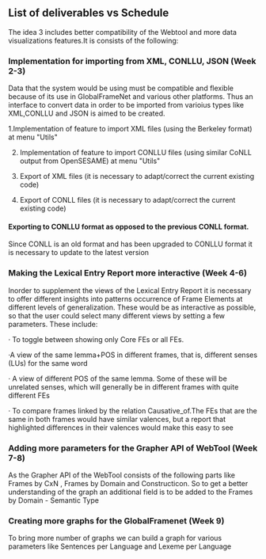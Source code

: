 ## List of deliverables vs Schedule

The idea 3 includes better compatibility of the Webtool and more data visualizations features.It is consists of the following:  

### Implementation for importing from XML, CONLLU, JSON (Week 2-3)

Data that the system would be using must be compatible and flexible because of its use in GlobalFrameNet and various other platforms. 
Thus an interface to convert data in order to be imported from varioius types like XML,CONLLU and JSON is aimed to be created.

1.Implementation of feature to import XML files (using the Berkeley format) at menu "Utils"

2. Implementation of feature to import CONLLU files (using similar CoNLL output from OpenSESAME) at menu "Utils"

3. Export of XML files (it is necessary to adapt/correct the current existing code)

4. Export of CONLL files (it is necessary to adapt/correct the current existing code)

#### Exporting to CONLLU format as opposed to the previous CONLL format.

Since CONLL is an old format and has been upgraded to CONLLU format it is necessary to update to the latest version

### Making the Lexical Entry Report more interactive (Week 4-6)

Inorder to supplement the views of the Lexical Entry Report it is necessary to offer different insights into patterns occurrence of 
Frame Elements at different levels of generalization. These would be as interactive as possible, so that the user could select 
many different views by setting a few parameters. These include:

· To toggle between showing only Core FEs or all FEs. 

·A view of the same lemma+POS in different frames, that is, different senses (LUs) for the same word

· A view of different POS of the same lemma. Some of these will be unrelated senses, which will generally be in different frames with 
quite different FEs

· To compare frames linked by the relation Causative_of.The FEs that are the same in both frames would have similar valences, but a 
report that highlighted differences in their valences would make this easy to see

### Adding more parameters for the Grapher API of WebTool (Week 7-8)

As the Grapher API of the WebTool consists of the following parts like Frames by CxN , Frames by Domain and Constructicon. So to get a 
better understanding of the graph an additional field is to be added to the Frames by Domain - Semantic Type

### Creating more graphs for the GlobalFramenet (Week 9)

To bring more number of graphs we can build a graph for various parameters like Sentences per Language and Lexeme per Language


